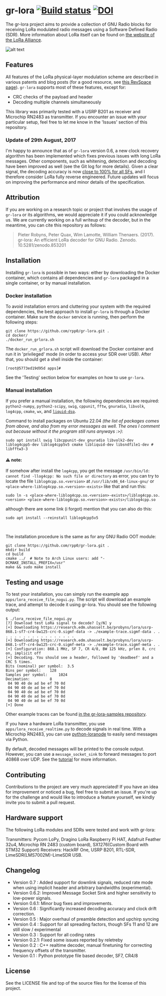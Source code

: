 gr-lora [![Build status](https://api.travis-ci.org/rpp0/gr-lora.svg)](https://travis-ci.org/rpp0/gr-lora) [![DOI](https://zenodo.org/badge/DOI/10.5281/zenodo.853201.svg)](https://doi.org/10.5281/zenodo.853201)
=======

The gr-lora project aims to provide a collection of GNU Radio blocks for receiving LoRa modulated radio messages using a Software Defined Radio (SDR). More information about LoRa itself can be found on [the website of the LoRa Alliance](https://www.lora-alliance.org/).

![alt text](https://github.com/rpp0/gr-lora/blob/master/examples/screenshot.png "gr-lora example")

## Features

All features of the LoRa physical-layer modulation scheme are described in various patents and blog posts (for a good resource, see [this RevSpace page](https://revspace.nl/DecodingLora)). ```gr-lora``` supports most of these features, except for:

- CRC checks of the payload and header
- Decoding multiple channels simultaneously

This library was primarily tested with a USRP B201 as receiver and Microchip RN2483 as transmitter. If you encounter an issue with your particular setup, feel free to let me know in the 'Issues' section of this repository.


### Update of 29th August, 2017

I'm happy to announce that as of ```gr-lora``` version 0.6, a new clock recovery algorithm has been implemented which fixes previous issues with long LoRa messages. Other components, such as whitening, detection and decoding have been improved as well (see the Git log for more details). Given a clear signal, the decoding accuracy is now [close to 100% for all SFs](https://github.com/rpp0/gr-lora/tree/master/docs/test-results), and I therefore consider LoRa fully reverse engineered. Future updates will focus on improving the performance and minor details of the specification.


## Attribution

If you are working on a research topic or project that involves the usage of ```gr-lora``` or its algorithms, we would appreciate it if you could acknowledge us. We are currently working on a full writeup of the decoder, but in the meantime, you can cite this repository as follows:

> Pieter Robyns, Peter Quax, Wim Lamotte, William Thenaers. (2017). gr-lora: An efficient LoRa decoder for GNU Radio. Zenodo. 10.5281/zenodo.853201


## Installation

Installing `gr-lora` is possible in two ways: either by downloading the Docker container, which contains all dependencies and `gr-lora` packaged in a single container, or by manual installation.

### Docker installation

To avoid installation errors and cluttering your system with the required dependencies, the best approach to install `gr-lora` is through a Docker container. Make sure the `docker` service is running, then perform the following steps:

```
git clone https://github.com/rpp0/gr-lora.git .
cd docker/
./docker_run_grlora.sh
```

The `docker_run_grlora.sh` script will download the Docker container and run it in 'privileged' mode (in order to access your SDR over USB). After that, you should get a shell inside the container:

```
[root@5773ed19d95d apps]#
```

See the 'Testing' section below for examples on how to use `gr-lora`.

### Manual installation

If you prefer a manual installation, the following dependencies are required: `python2-numpy`, `python2-scipy`, `swig`, `cppunit`, `fftw`, `gnuradio`, `libvolk`, `log4cpp`, `cmake`, `wx`, and [`liquid-dsp`](https://github.com/jgaeddert/liquid-dsp).

Command to install packages on Ubuntu 22.04 *(the list of packages comes from above, and also from my error messages as well. The ones I comment out because without it the program still runs anyways :>)*:
```
sudo apt install swig libcppunit-dev gnuradio libvolk2-dev liblog4cpp5-dev liblog4cpp5v5 cmake libliquid-dev libsndfile1-dev # libfftw3-3
```

#### ⚠️ note:
If somehow after install the `log4cpp`, you get the message `/usr/bin/ld: cannot find -llog4cpp: No such file or directory` as error, you can try to locate the file `liblog4cpp.so.<version>` at `/usr/lib/x86_64-linux-gnu/` or `<place-where-liblog4cpp.so.<version>-exists>` like that and run this:
```
sudo ln -s <place-where-liblog4cpp.so.<version>-exists>/liblog4cpp.so.<version> <place-where-liblog4cpp.so.<version>-exists>/liblog4cpp.so
```

although there are some link (i forgot) mention that you can also do this:
```
sudo apt install --reinstall liblog4cpp5v5
```
<br>


The installation procedure is the same as for any GNU Radio OOT module:

```
git clone https://github.com/rpp0/gr-lora.git .
mkdir build
cd build
cmake ../  # Note to Arch Linux users: add "-DCMAKE_INSTALL_PREFIX=/usr"
make && sudo make install
```

## Testing and usage

To test your installation, you can simply run the example app ```apps/lora_receive_file_nogui.py```. The script will download an example trace, and attempt to decode it using gr-lora. You should see the following output:

```
$ ./lora_receive_file_nogui.py
[?] Download test LoRa signal to decode? [y/N] y
[+] Downloading https://research.edm.uhasselt.be/probyns/lora/usrp-868.1-sf7-cr4-bw125-crc-0.sigmf-data -> ./example-trace.sigmf-data . . . . . . . . . . . . . . . . . .
[+] Downloading https://research.edm.uhasselt.be/probyns/lora/usrp-868.1-sf7-cr4-bw125-crc-0.sigmf-meta -> ./example-trace.sigmf-meta . .
[+] Configuration: 868.1 MHz, SF 7, CR 4/8, BW 125 kHz, prlen 8, crc on, implicit off
[+] Decoding. You should see a header, followed by 'deadbeef' and a CRC 5 times.
Bits (nominal) per symbol: 	3.5
Bins per symbol: 	128
Samples per symbol: 	1024
Decimation: 		8
 04 90 40 de ad be ef 70 0d
 04 90 40 de ad be ef 70 0d
 04 90 40 de ad be ef 70 0d
 04 90 40 de ad be ef 70 0d
 04 90 40 de ad be ef 70 0d
[+] Done
```

Other example traces can be found [in the gr-lora-samples repository](https://github.com/rpp0/gr-lora-samples).

If you have a hardware LoRa transmitter, you use ```apps/lora_receive_realtime.py``` to decode signals in real time. With a Microchip RN2483, you can use [python-loranode](https://github.com/rpp0/python-loranode) to easily send messages via Python.

By default, decoded messages will be printed to the console output. However, you can use a `message_socket_sink` to forward messages to port 40868 over UDP. See the [tutorial](https://github.com/rpp0/gr-lora/wiki/Capturing-LoRa-signals-using-an-RTL-SDR-device) for more information.


## Contributing

Contributions to the project are very much appreciated! If you have an idea for improvement or noticed a bug, feel free to submit an issue. If you're up for the challenge and would like to introduce a feature yourself, we kindly invite you to submit a pull request.


## Hardware support

The following LoRa modules and SDRs were tested and work with gr-lora:

Transmitters: Pycom LoPy, Dragino LoRa Raspberry Pi HAT, Adafruit Feather 32u4, Microchip RN 2483 (custom board), SX1276(Custom Board with STM32 Support)
Receivers: HackRF One, USRP B201, RTL-SDR, LimeSDR(LMS7002M)-LimeSDR USB.


## Changelog

- Version 0.7  : Added support for downlink signals, reduced rate mode when using implicit header and arbitrary bandwidths (experimental).
- Version 0.6.2: Improved Message Socket Sink and higher sensitivity to low-power signals.
- Version 0.6.1: Minor bug fixes and improvements.
- Version 0.6  : Significantly increased decoding accuracy and clock drift correction.
- Version 0.5  : Major overhaul of preamble detection and upchirp syncing
- Version 0.4  : Support for all spreading factors, though SFs 11 and 12 are still slow / experimental
- Version 0.3  : Support for all coding rates
- Version 0.2.1: Fixed some issues reported by reletreby
- Version 0.2  : C++ realtime decoder, manual finetuning for correcting frequency offsets of the transmitter.
- Version 0.1  : Python prototype file based decoder, SF7, CR4/8


## License

See the LICENSE file and top of the source files for the license of this project.
